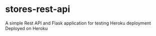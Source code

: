# stores-rest-api
A simple Rest API and Flask application for testing Heroku deployment
Deployed on Heroku
